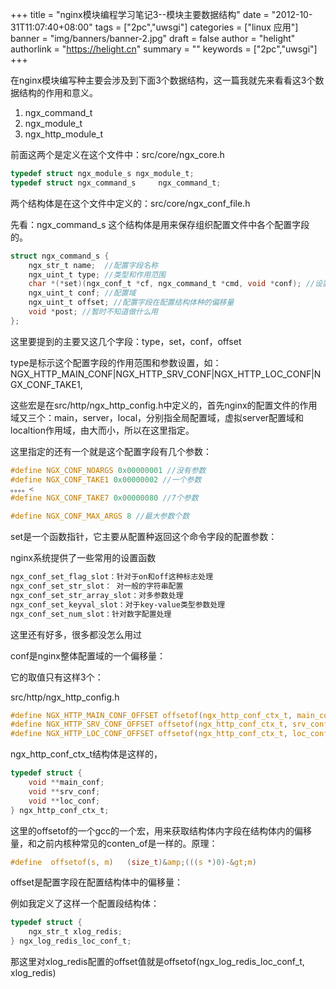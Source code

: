 +++
title = "nginx模块编程学习笔记3--模块主要数据结构"
date = "2012-10-31T11:07:40+08:00"
tags = ["2pc","uwsgi"]
categories = ["linux 应用"]
banner = "img/banners/banner-2.jpg"
draft = false
author = "helight"
authorlink = "https://helight.cn"
summary = ""
keywords = ["2pc","uwsgi"]
+++

在nginx模块编写种主要会涉及到下面3个数据结构，这一篇我就先来看看这3个数据结构的作用和意义。

1. ngx_command_t
2. ngx_module_t
3. ngx_http_module_t

前面这两个是定义在这个文件中：src/core/ngx_core.h
<!--more -->
```c
typedef struct ngx_module_s ngx_module_t;
typedef struct ngx_command_s     ngx_command_t;
```
两个结构体是在这个文件中定义的：src/core/ngx_conf_file.h

先看：ngx_command_s 这个结构体是用来保存组织配置文件中各个配置字段的。
```c
struct ngx_command_s {
    ngx_str_t name;  //配置字段名称
    ngx_uint_t type; //类型和作用范围
    char *(*set)(ngx_conf_t *cf, ngx_command_t *cmd, void *conf); //设置或是读取函数
    ngx_uint_t conf; //配置域
    ngx_uint_t offset; //配置字段在配置结构体种的偏移量
    void *post; //暂时不知道做什么用
};
```
这里要提到的主要又这几个字段：type，set，conf，offset

type是标示这个配置字段的作用范围和参数设置，如：NGX_HTTP_MAIN_CONF|NGX_HTTP_SRV_CONF|NGX_HTTP_LOC_CONF|NGX_CONF_TAKE1,

这些宏是在src/http/ngx_http_config.h中定义的，首先nginx的配置文件的作用域又三个：main，server，local，分别指全局配置域，虚拟server配置域和localtion作用域，由大而小，所以在这里指定。

这里指定的还有一个就是这个配置字段有几个参数：
```c
#define NGX_CONF_NOARGS 0x00000001 //没有参数
#define NGX_CONF_TAKE1 0x00000002 //一个参数
。。。。<
#define NGX_CONF_TAKE7 0x00000080 //7个参数

#define NGX_CONF_MAX_ARGS 8 //最大参数个数
```
set是一个函数指针，它主要从配置种返回这个命令字段的配置参数：

nginx系统提供了一些常用的设置函数
```sh
ngx_conf_set_flag_slot：针对于on和off这种标志处理
ngx_conf_set_str_slot： 对一般的字符串配置
ngx_conf_set_str_array_slot：对多参数处理
ngx_conf_set_keyval_slot：对于key-value类型参数处理
ngx_conf_set_num_slot：针对数字配置处理
```
这里还有好多，很多都没怎么用过

conf是nginx整体配置域的一个偏移量：

它的取值只有这样3个：

src/http/ngx_http_config.h
```c
#define NGX_HTTP_MAIN_CONF_OFFSET offsetof(ngx_http_conf_ctx_t, main_conf)
#define NGX_HTTP_SRV_CONF_OFFSET offsetof(ngx_http_conf_ctx_t, srv_conf)
#define NGX_HTTP_LOC_CONF_OFFSET offsetof(ngx_http_conf_ctx_t, loc_conf)
```
ngx_http_conf_ctx_t结构体是这样的，
```c
typedef struct {
    void **main_conf;
    void **srv_conf;
    void **loc_conf;
} ngx_http_conf_ctx_t;
```
这里的offsetof的一个gcc的一个宏，用来获取结构体内字段在结构体内的偏移量，和之前内核种常见的conten_of是一样的。原理：
```c
#define  offsetof(s, m)   (size_t)&amp;(((s *)0)-&gt;m)
```
offset是配置字段在配置结构体中的偏移量：

例如我定义了这样一个配置段结构体：
```c
typedef struct {
    ngx_str_t xlog_redis;
} ngx_log_redis_loc_conf_t;
```
那这里对xlog_redis配置的offset值就是offsetof(ngx_log_redis_loc_conf_t, xlog_redis)

